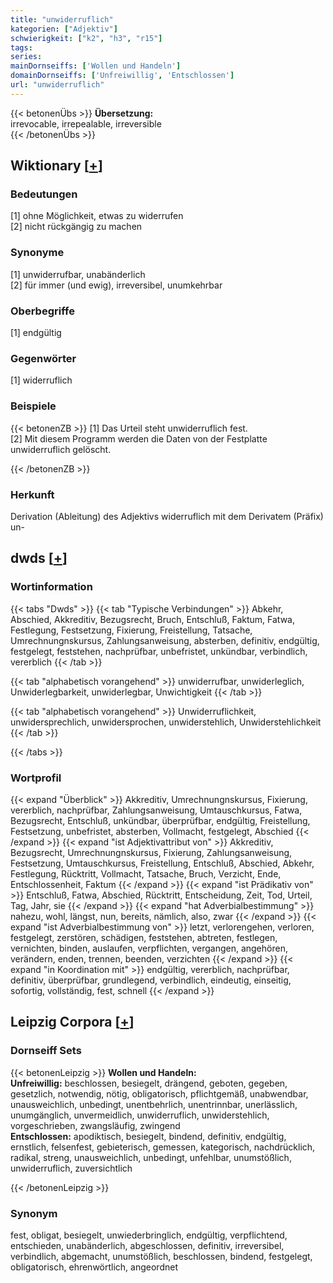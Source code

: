 ```yaml
---
title: "unwiderruflich"
kategorien: ["Adjektiv"]
schwierigkeit: ["k2", "h3", "r15"]
tags:
series:
mainDornseiffs: ['Wollen und Handeln']
domainDornseiffs: ['Unfreiwillig', 'Entschlossen']
url: "unwiderruflich"
---
```


{{< betonenÜbs >}}
**Übersetzung:**  
irrevocable, irrepealable, irreversible  
{{< /betonenÜbs >}}

## Wiktionary [[+](https://de.wiktionary.org/wiki/unwiderruflich)]

### Bedeutungen
[1] ohne Möglichkeit, etwas zu widerrufen  
[2] nicht rückgängig zu machen  

### Synonyme
[1] unwiderrufbar, unabänderlich  
[2] für immer (und ewig), irreversibel, unumkehrbar  

### Oberbegriffe
[1] endgültig  

### Gegenwörter
[1] widerruflich  

### Beispiele
{{< betonenZB >}}
[1] Das Urteil steht unwiderruflich fest.  
[2] Mit diesem Programm werden die Daten von der Festplatte unwiderruflich gelöscht.  

{{< /betonenZB >}}
### Herkunft
Derivation (Ableitung) des Adjektivs widerruflich mit dem Derivatem (Präfix) un-  



## dwds [[+](https://www.dwds.de/wb/unwiderruflich)]

### Wortinformation
{{< tabs "Dwds" >}}
{{< tab "Typische Verbindungen" >}}
Abkehr, Abschied, Akkreditiv, Bezugsrecht, Bruch, Entschluß, Faktum, Fatwa, Festlegung, Festsetzung, Fixierung, Freistellung, Tatsache, Umrechnungnskursus, Zahlungsanweisung, absterben, definitiv, endgültig, festgelegt, feststehen, nachprüfbar, unbefristet, unkündbar, verbindlich, vererblich
{{< /tab >}}

{{< tab "alphabetisch vorangehend" >}}
unwiderrufbar, unwiderleglich, Unwiderlegbarkeit, unwiderlegbar, Unwichtigkeit
{{< /tab >}}

{{< tab "alphabetisch vorangehend" >}}
Unwiderruflichkeit, unwidersprechlich, unwidersprochen, unwiderstehlich, Unwiderstehlichkeit
{{< /tab >}}

{{< /tabs >}}

### Wortprofil
{{< expand "Überblick" >}} Akkreditiv, Umrechnungnskursus, Fixierung, vererblich, nachprüfbar, Zahlungsanweisung, Umtauschkursus, Fatwa, Bezugsrecht, Entschluß, unkündbar, überprüfbar, endgültig, Freistellung, Festsetzung, unbefristet, absterben, Vollmacht, festgelegt, Abschied {{< /expand >}}
{{< expand "ist Adjektivattribut von" >}} Akkreditiv, Bezugsrecht, Umrechnungnskursus, Fixierung, Zahlungsanweisung, Festsetzung, Umtauschkursus, Freistellung, Entschluß, Abschied, Abkehr, Festlegung, Rücktritt, Vollmacht, Tatsache, Bruch, Verzicht, Ende, Entschlossenheit, Faktum {{< /expand >}}
{{< expand "ist Prädikativ von" >}} Entschluß, Fatwa, Abschied, Rücktritt, Entscheidung, Zeit, Tod, Urteil, Tag, Jahr, sie {{< /expand >}}
{{< expand "hat Adverbialbestimmung" >}} nahezu, wohl, längst, nun, bereits, nämlich, also, zwar {{< /expand >}}
{{< expand "ist Adverbialbestimmung von" >}} letzt, verlorengehen, verloren, festgelegt, zerstören, schädigen, feststehen, abtreten, festlegen, vernichten, binden, auslaufen, verpflichten, vergangen, angehören, verändern, enden, trennen, beenden, verzichten {{< /expand >}}
{{< expand "in Koordination mit" >}} endgültig, vererblich, nachprüfbar, definitiv, überprüfbar, grundlegend, verbindlich, eindeutig, einseitig, sofortig, vollständig, fest, schnell {{< /expand >}}

## Leipzig Corpora [[+](https://corpora.uni-leipzig.de/en/res?word=unwiderruflich&corpusId=deu_newscrawl-public_2018)]

### Dornseiff Sets
{{< betonenLeipzig >}}
**Wollen und Handeln:**  
**Unfreiwillig:** beschlossen, besiegelt, drängend, geboten, gegeben, gesetzlich, notwendig, nötig, obligatorisch, pflichtgemäß, unabwendbar, unausweichlich, unbedingt, unentbehrlich, unentrinnbar, unerlässlich, unumgänglich, unvermeidlich, unwiderruflich, unwiderstehlich, vorgeschrieben, zwangsläufig, zwingend  
**Entschlossen:** apodiktisch, besiegelt, bindend, definitiv, endgültig, ernstlich, felsenfest, gebieterisch, gemessen, kategorisch, nachdrücklich, radikal, streng, unausweichlich, unbedingt, unfehlbar, unumstößlich, unwiderruflich, zuversichtlich  

{{< /betonenLeipzig >}}

### Synonym
fest, obligat, besiegelt, unwiederbringlich, endgültig, verpflichtend, entschieden, unabänderlich, abgeschlossen, definitiv, irreversibel, verbindlich, abgemacht, unumstößlich, beschlossen, bindend, festgelegt, obligatorisch, ehrenwörtlich, angeordnet


